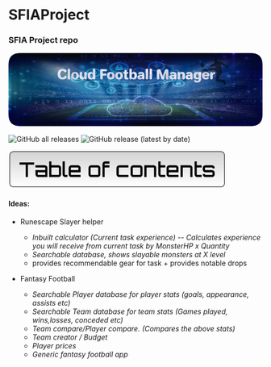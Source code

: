 # SFIAProject
### SFIA Project repo

<p style="text-align:center;"> <img src="images/ProjectOneBanner.png" alt="MainBanner"></p>

<!--- Code for Shields.io buttons --->
![GitHub all releases](https://img.shields.io/github/downloads/HaychBe/SFIA1Project/total?color=green&logo=GitHub)
![GitHub release (latest by date)](https://img.shields.io/github/v/release/HaychBe/SFIA1Project?logo=GitHub&style=flat-square)

![ToCTitle-Banner](images/ToCTitle.png)

#### Ideas:
* Runescape Slayer helper
  * _Inbuilt calculator (Current task experience) -- Calculates experience you will receive from current task by MonsterHP x Quantity_
  * _Searchable database, shows slayable monsters at X level_
  * provides recommendable gear for task + provides notable drops

* Fantasy Football
  * _Searchable Player database for player stats (goals, appearance, assists etc)_
  * _Searchable Team database for team stats (Games played, wins,losses, conceded etc)_
  * _Team compare/Player compare. (Compares the above stats)_
  * _Team creator / Budget_
  * _Player prices_
  * _Generic fantasy football app_
 

